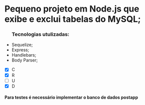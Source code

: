 
<h1>Pequeno projeto em Node.js que exibe e exclui tabelas do MySQL;</h1>



<ul>
<h3>Tecnologias utulizadas:</h3>
 <li>Sequelize; </li>
 <li>Express; </li>
 <li>Handlebars; </li>
 <li>Body Parser; </li>
</ul>


- [x] C
- [x] R
- [ ] U
- [x] D

<h4>Para testes é necessário implementar o banco de dados postapp</h4>
